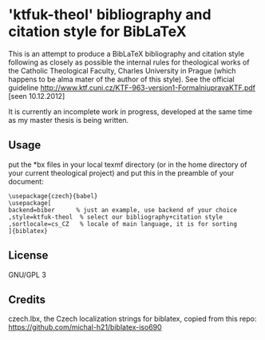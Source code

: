 # 'ktfuk-theol' bibliography and citation style for BibLaTeX #

This is an attempt to produce a BibLaTeX bibliography and citation style
following as closely as possible the internal rules for theological works
of the Catholic Theological Faculty, Charles University in Prague 
(which happens to be alma mater of the author of this style).
See the official guideline
http://www.ktf.cuni.cz/KTF-963-version1-FormalniupravaKTF.pdf [seen 10.12.2012]

It is currently an incomplete work in progress, developed at the same time as
my master thesis is being written.

## Usage ##

put the *bx files in your local texmf directory (or in the home directory
of your current theological project) and put this in the preamble
of your document:

	\usepackage{czech}{babel}
	\usepackage[
	backend=biber      % just an example, use backend of your choice
	,style=ktfuk-theol  % select our bibliography+citation style
	,sortlocale=cs_CZ   % locale of main language, it is for sorting
	]{biblatex}

## License ##

GNU/GPL 3

## Credits ##

czech.lbx, the Czech localization strings for biblatex, copied from this repo:
https://github.com/michal-h21/biblatex-iso690
